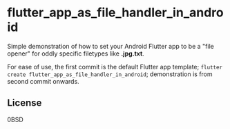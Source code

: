 # flutter_app_as_file_handler_in_android

Simple demonstration of how to set your Android Flutter app to be a "file opener" for oddly specific filetypes like **.jpg.txt**.

For ease of use, the first commit is the default Flutter app template; `flutter create flutter_app_as_file_handler_in_android`; demonstration is from second commit onwards.

## License

0BSD

